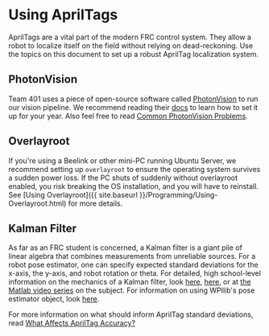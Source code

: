 
# Using AprilTags

AprilTags are a vital part of the modern FRC control system. They allow a robot to localize itself on the field without relying on dead-reckoning. Use the topics on this document to set up a robust AprilTag localization system.

## PhotonVision

Team 401 uses a piece of open-source software called [PhotonVision](https://photonvision.org) to run our vision pipeline. We recommend reading their [docs](https://docs.photonvision.org/en/latest) to learn how to set it up for your year. Also feel free to read [Common PhotonVision Problems](../PhotonVision-Problems).

## Overlayroot

If you're using a Beelink or other mini-PC running Ubuntu Server, we recommend setting up `overlayroot` to ensure the operating system survives a sudden power loss. If the PC shuts of suddenly without overlayroot enabled, you risk breaking the OS installation, and you will have to reinstall. See [Using Overlayroot]({{ site.baseurl }}/Programming/Using-Overlayroot.html) for more details.

## Kalman Filter

As far as an FRC student is concerned, a Kalman filter is a giant pile of linear algebra that combines measurements from unreliable sources. For a robot pose estimator, one can specify expected standard deviations for the x-axis, the y-axis, and robot rotation or theta. For detailed, high school-level information on the mechanics of a Kalman filter, look [here](https://thekalmanfilter.com/kalman-filter-explained-simply/), [here](https://docs.wpilib.org/en/stable/docs/software/advanced-controls/state-space/state-space-observers.html), or at [the Matlab video series](https://youtu.be/mwn8xhgNpFY?si=U2H4U4Lw_r9oYQGj) on the subject. For information on using WPIlib's pose estimator object, look [here](https://docs.wpilib.org/en/stable/docs/software/advanced-controls/state-space/state-space-pose-estimators.html).

For more information on what should inform AprilTag standard deviations, read [What Affects AprilTag Accuracy?](../apriltag-accuracy)
